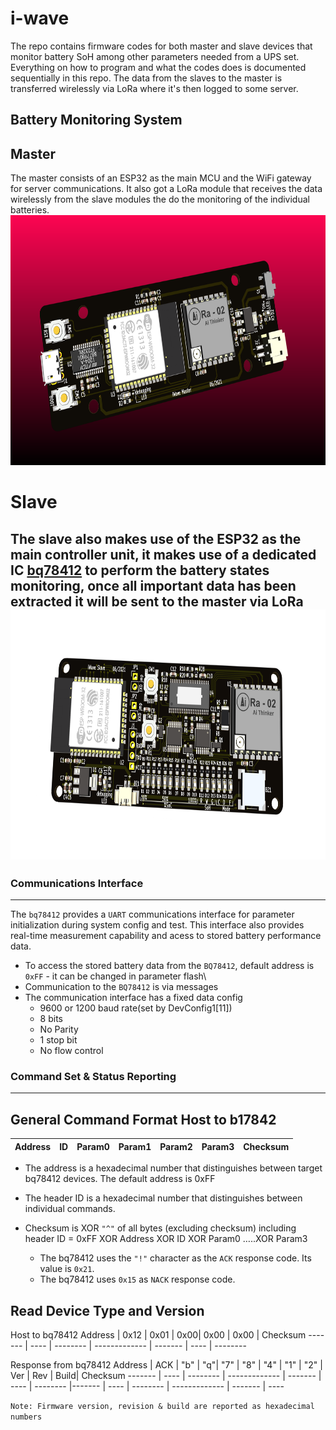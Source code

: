 # i-wave
The repo contains firmware codes for both master and slave devices that monitor battery SoH among other parameters needed from a UPS set. 
Everything on how to program and what the codes does is documented sequentially in this repo.
The data from the slaves to the master is transferred wirelessly via LoRa where it's then logged to some server.
## Battery Monitoring System 
## Master
The master consists of an ESP32 as the main MCU and the WiFi gateway for server communications. It also got a LoRa module that receives the data wirelessly from the slave modules the do the monitoring of the individual batteries.
<img src="images/i-wave_master_4.png" height="400"></img> 

# Slave
The slave also makes use of the ESP32 as the main controller unit, it makes use of a dedicated IC [bq78412](https://www.ti.com/lit/ds/symlink/bq78412.pdf?ts=1624178578744&ref_url=https%253A%252F%252Fwww.ti.com%252Fproduct%252FBQ78412) to perform the battery states monitoring, once all important data has been extracted it will be sent to the master via LoRa
<img src="images/i-wave_slave.png" height="400"></img> 
---
### Communications Interface
---
The `bq78412` provides a `UART` communications interface for parameter initialization during system config and test. This interface also provides real-time measurement capability and acess to stored battery performance data.

- To access the stored battery data from the `BQ78412`, default address is `0xFF` - it can be changed in parameter flash\
- Communication to the `BQ78412` is via messages
- The communication interface has a fixed data config 
    - 9600 or 1200 baud rate(set by DevConfig1[11])
    - 8 bits
    - No Parity 
    - 1 stop bit
    - No flow control
### Command Set & Status Reporting 
--- 
General Command Format Host to b17842
---
Address | ID | Param0 | Param1| Param2 | Param3 | Checksum 
------- | ---- | -------- | ------------- | ------- | ---- | --------
- The address is a hexadecimal number that distinguishes between target bq78412 devices. The default address is 0xFF
- The header ID is a hexadecimal number that distinguishes between individual commands.
- Checksum is XOR `"^"` of all bytes (excluding checksum) including header ID = 0xFF XOR Address XOR ID XOR
Param0 …..XOR Param3 

    - The bq78412 uses the `"!"` character as the `ACK` response code. Its value is `0x21`.
    - The bq78412 uses `0x15` as `NACK` response code.
 
Read Device Type and Version
---
Host to bq78412
Address | 0x12 | 0x01 | 0x00| 0x00 | 0x00 | Checksum 
------- | ---- | -------- | ------------- | ------- | ---- | --------

Response from bq78412
Address | ACK | "b" | "q"| "7" | "8" | "4" | "1" | "2" | Ver | Rev | Build| Checksum 
------- | ---- | -------- | ------------- | ------- | ---- | -------- |------- | ---- | -------- | ------------- | ------- | ---- 

`Note: Firmware version, revision & build are reported as hexadecimal numbers`

